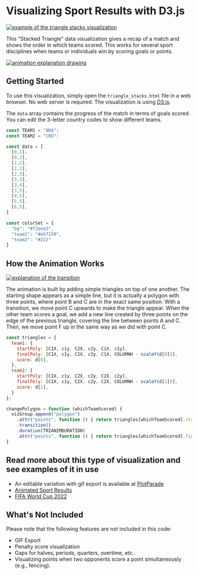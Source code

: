 # Visualizing Sport Results with D3.js

[![example of the triangle stacks visualization](https://plotparade.com/chartimg/triangle/triangle2.gif)](#)


This "Stacked Triangle" data visualization gives a recap of a match and shows the order in which teams scored. This works for several sport disciplines when teams or individuals win by scoring goals or points.

[![animation explanation drawing](https://krisztinaszucs.com/blog/20220829_gif/img/expanation-01.png)](#)


## Getting Started

To use this visualization, simply open the `triangle_stacks.html` file in a web browser. No web server is required. 
The visualization is using [D3.js](https://github.com/d3/d3).

The `data` array contains the progress of the match in terms of goals scored. You can edit the 3-letter country codes to show different teams.

```javascript
const TEAM1 = "BRA";
const TEAM2 = "CRO";

const data = [
  [0,1],
  [0,2],
  [1,2],
  [2,2],
  [2,3],
  [3,3],
  [3,4],
  [3,5],
  [4,5],
  [5,5],
  [6,5],
]

const colorSet = {
  "bg": "#f2eee3",
  "team1": "#eb7150",
  "team2": "#222"
}
```

## How the Animation Works

[![explanation of the transition](https://plotparade.com/chartimg/triangle/explanation.png)](#)

The animation is built by adding simple triangles on top of one another. The starting shape appears as a simple line, but it is actually a polygon with three points, where point B and C are in the exact same position. With a transition, we move point C upwards to make the triangle appear. When the other team scores a goal, we add a new line created by three points on the edge of the previous triangle, covering the line between points A and C. Then, we move point F up in the same way as we did with point C.

```javascript
const triangles = {
  team1: {
    startPoly: [C1X, c1y, C2X, c2y, C1X, c1y],
    finalPoly: [C1X, c1y, C2X, c2y, C1X, COLUMNH - scaleY(d[0])],
    score: d[0],
  },
  team2: {
    startPoly: [C1X, c1y, C2X, c2y, C2X, c2y],
    finalPoly: [C1X, c1y, C2X, c2y, C2X, COLUMNH - scaleY(d[1])],
    score: d[1],
  }
};

changePolygon = function (whichTeamScored) {
  vizGroup.append("polygon")
    .attr("points", function () { return triangles[whichTeamScored].startPoly.join(","); })
    .transition()
    .duration(TRIANIMDURATION)
    .attr("points", function () { return triangles[whichTeamScored].finalPoly.join(","); })
}
```

## Read more about this type of visualization and see examples of it in use 

- An editable variation with gif export is available at [PlotParade](https://plotparade.com/44_giftriangle/)
- [Animated Sport Results](https://krisztinaszucs.com/blog/20220829_gif/)
- [FIFA World Cup 2022](https://krisztinaszucs.com/my-product/FIFA/)


## What's Not Included

Please note that the following features are not included in this code:

- GIF Export
- Penalty score visualization
- Gaps for halves, periods, quarters, overtime, etc.
- Visualizing points when two opponents score a point simultaneously (e.g., fencing).
